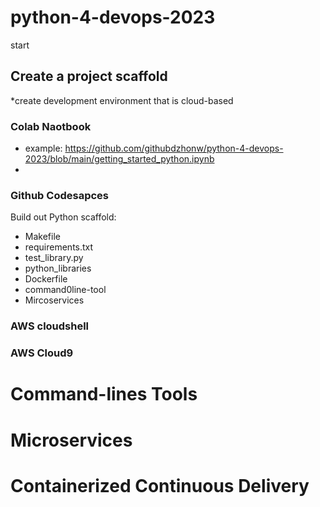 # python-4-devops-2023
start

## Create a project scaffold
*create development environment that is cloud-based
### Colab Naotbook
* example: https://github.com/githubdzhonw/python-4-devops-2023/blob/main/getting_started_python.ipynb
* 
### Github Codesapces
Build out Python scaffold:
* Makefile
* requirements.txt
* test_library.py
* python_libraries
* Dockerfile
* command0line-tool
* Mircoservices

### AWS cloudshell

### AWS Cloud9

# Command-lines Tools

# Microservices

# Containerized Continuous Delivery

